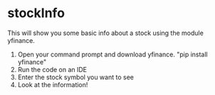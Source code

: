 # stockInfo
This will show you some basic info about a stock using the module yfinance.
1. Open your command prompt and download yfinance. "pip install yfinance"
2. Run the code on an IDE
3. Enter the stock symbol you want to see
4. Look at the information!
